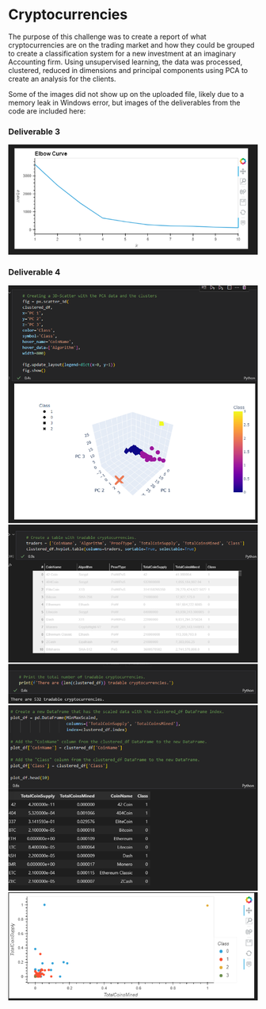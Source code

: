 # Cryptocurrencies

The purpose of this challenge was to create a report of what cryptocurrencies are on the trading market and how they could be grouped to create a classification system for a new investment at an imaginary Accounting firm.  Using unsupervised learning, the data was processed, clustered, reduced in dimensions and principal components using PCA to create an analysis for the clients.

Some of the images did not show up on the uploaded file, likely due to a memory leak in Windows error, but images of the deliverables from the code are included here:
### Deliverable 3

![Deliverable 3](Resources/D3_elbow_curve.png)

### Deliverable 4
![Deliverable 4](Resources/D4_3D_Scatter.png)
![Deliverable 4.2](Resources/D4_Table.png)
![Deliverable 4.3](Resources/D4_Total_Crypto.png)
![Deliverable 4.4](Resources/D4_DataFrame_scaled_clustered.png)
![Deliverable 4.5](Resources/D4_Scatter_Plot.png)

